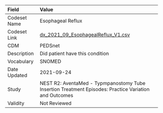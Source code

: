 |Field        |Value                                                                                                 |
|:------------|:-----------------------------------------------------------------------------------------------------|
|Codeset Name |Esophageal Reflux                                                                                     |
|Codeset Link |[dx_2021_09_EsophagealReflux_V1.csv](https://github.com/PEDSnet/Variable-Dictionary/blob/main/conditions/dx_2021_09_EsophagealReflux_V1.csv)|
|CDM          |PEDSnet                                                                                               |
|Description  |Did patient have this condition                                                                       |
|Vocabulary   |SNOMED                                                                                                |
|Date Updated |2021-09-24                                                                                            |
|Study        |NEST R2: AventaMed - Typmpanostomy Tube Insertion Treatment Episodes: Practice Variation and Outcomes |
|Validity     |Not Reviewed                                                                                          |
